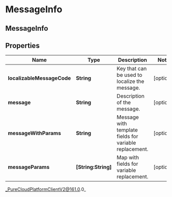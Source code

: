 # MessageInfo

## MessageInfo

## Properties

|Name | Type | Description | Notes|
|------------ | ------------- | ------------- | -------------|
| **localizableMessageCode** | **String** | Key that can be used to localize the message. | [optional] |
| **message** | **String** | Description of the message. | [optional] |
| **messageWithParams** | **String** | Message with template fields for variable replacement. | [optional] |
| **messageParams** | **[String:String]** | Map with fields for variable replacement. | [optional] |



_PureCloudPlatformClientV2@161.0.0_
